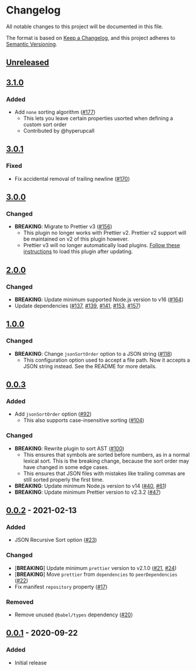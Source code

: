 # Changelog
All notable changes to this project will be documented in this file.

The format is based on [Keep a Changelog](https://keepachangelog.com/en/1.0.0/),
and this project adheres to [Semantic Versioning](https://semver.org/spec/v2.0.0.html).

## [Unreleased]

## [3.1.0]
### Added
- Add `none` sorting algorithm ([#177](https://github.com/Gudahtt/prettier-plugin-sort-json/pull/177))
  - This lets you leave certain properties usorted when defining a custom sort order
  - Contributed by @hyperupcall

## [3.0.1]
### Fixed
- Fix accidental removal of trailing newline ([#170](https://github.com/Gudahtt/prettier-plugin-sort-json/pull/170))

## [3.0.0]
### Changed
- **BREAKING**: Migrate to Prettier v3 ([#156](https://github.com/Gudahtt/prettier-plugin-sort-json/pull/156))
  - This plugin no longer works with Prettier v2. Prettier v2 support will be maintained on v2 of this plugin however.
  - Prettier v3 will no longer automatically load plugins. [Follow these instructions](https://prettier.io/docs/en/plugins#using-plugins) to load this plugin after updating.

## [2.0.0]
### Changed
- **BREAKING**: Update minimum supported Node.js version to v16 ([#164](https://github.com/Gudahtt/prettier-plugin-sort-json/pull/164))
- Update dependencies ([#137](https://github.com/Gudahtt/prettier-plugin-sort-json/pull/137), [#139](https://github.com/Gudahtt/prettier-plugin-sort-json/pull/139), [#141](https://github.com/Gudahtt/prettier-plugin-sort-json/pull/141), [#153](https://github.com/Gudahtt/prettier-plugin-sort-json/pull/153), [#157](https://github.com/Gudahtt/prettier-plugin-sort-json/pull/157))

## [1.0.0]
### Changed
- **BREAKING**: Change `jsonSortOrder` option to a JSON string ([#118](https://github.com/Gudahtt/prettier-plugin-sort-json/pull/118))
  - This configuration option used to accept a file path. Now it accepts a JSON string instead. See the README for more details.

## [0.0.3]
### Added
- Add `jsonSortOrder` option ([#92](https://github.com/Gudahtt/prettier-plugin-sort-json/pull/92))
  - This also supports case-insensitive sorting ([#104](https://github.com/Gudahtt/prettier-plugin-sort-json/pull/104))

### Changed
- **BREAKING**: Rewrite plugin to sort AST ([#100](https://github.com/Gudahtt/prettier-plugin-sort-json/pull/100))
  - This ensures that symbols are sorted before numbers, as in a normal lexical sort. This is the breaking change, because the sort order may have changed in some edge cases.
  - This ensures that JSON files with mistakes like trailing commas are still sorted properly the first time.
- **BREAKING**: Update minimum Node.js version to v14 ([#40](https://github.com/Gudahtt/prettier-plugin-sort-json/pull/40), [#61](https://github.com/Gudahtt/prettier-plugin-sort-json/pull/61))
- **BREAKING**: Update minimum Prettier version to v2.3.2 ([#47](https://github.com/Gudahtt/prettier-plugin-sort-json/pull/47))

## [0.0.2] - 2021-02-13
### Added
- JSON Recursive Sort option ([#23](https://github.com/Gudahtt/prettier-plugin-sort-json/pull/23))

### Changed
- [**BREAKING**] Update minimum `prettier` version to v2.1.0 ([#21](https://github.com/Gudahtt/prettier-plugin-sort-json/pull/21), [#24](https://github.com/Gudahtt/prettier-plugin-sort-json/pull/24))
- [**BREAKING**] Move `prettier` from `dependencies` to `peerDependencies` ([#22](https://github.com/Gudahtt/prettier-plugin-sort-json/pull/22))
- Fix manifest `repository` property ([#17](https://github.com/Gudahtt/prettier-plugin-sort-json/pull/17))

### Removed
- Remove unused `@babel/types` dependency ([#20](https://github.com/Gudahtt/prettier-plugin-sort-json/pull/20))

## [0.0.1] - 2020-09-22
### Added
- Initial release

[Unreleased]: https://github.com/Gudahtt/prettier-plugin-sort-json/compare/v3.1.0...HEAD
[3.1.0]: https://github.com/Gudahtt/prettier-plugin-sort-json/compare/v3.0.1...v3.1.0
[3.0.1]: https://github.com/Gudahtt/prettier-plugin-sort-json/compare/v3.0.0...v3.0.1
[3.0.0]: https://github.com/Gudahtt/prettier-plugin-sort-json/compare/v2.0.0...v3.0.0
[2.0.0]: https://github.com/Gudahtt/prettier-plugin-sort-json/compare/v1.0.0...v2.0.0
[1.0.0]: https://github.com/Gudahtt/prettier-plugin-sort-json/compare/v0.0.3...v1.0.0
[0.0.3]: https://github.com/Gudahtt/prettier-plugin-sort-json/compare/v0.0.2...v0.0.3
[0.0.2]: https://github.com/Gudahtt/prettier-plugin-sort-json/compare/v0.0.1...v0.0.2
[0.0.1]: https://github.com/Gudahtt/prettier-plugin-sort-json/releases/tag/v0.0.1
